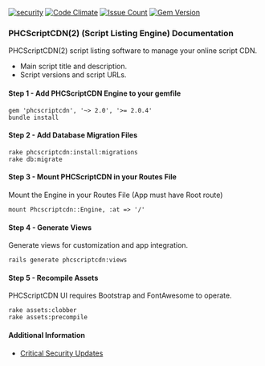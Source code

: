 [![security](https://hakiri.io/github/PHCNetworks/phc-scriptcdn/master.svg)](https://hakiri.io/github/PHCNetworks/phc-scriptcdn/master)
[![Code Climate](https://codeclimate.com/github/PHCNetworks/phc-scrtipcdn/badges/gpa.svg)](https://codeclimate.com/github/PHCNetworks/phc-scrtipcdn)
[![Issue Count](https://codeclimate.com/github/PHCNetworks/phc-scrtipcdn/badges/issue_count.svg)](https://codeclimate.com/github/PHCNetworks/phc-scrtipcdn)
[![Gem Version](https://badge.fury.io/rb/phcscriptcdn.svg)](https://badge.fury.io/rb/phcscriptcdn)
  
### PHCScriptCDN(2) (Script Listing Engine) Documentation
PHCScriptCDN(2) script listing software to manage your online script CDN.

- Main script title and description.
- Script versions and script URLs.

#### Step 1 - Add PHCScriptCDN Engine to your gemfile  

	gem 'phcscriptcdn', '~> 2.0', '>= 2.0.4'
	bundle install
  
#### Step 2 - Add Database Migration Files  

	rake phcscriptcdn:install:migrations
	rake db:migrate
  
#### Step 3 - Mount PHCScriptCDN in your Routes File  
Mount the Engine in your Routes File (App must have Root route)  
  
	mount Phcscriptcdn::Engine, :at => '/'  
  
#### Step 4 - Generate Views  
Generate views for customization and app integration.  
  
	rails generate phcscriptcdn:views

#### Step 5 - Recompile Assets  
PHCScriptCDN UI requires Bootstrap and FontAwesome to operate.  
  
	rake assets:clobber
	rake assets:precompile  

#### Additional Information

- [Critical Security Updates](https://github.com/PHCNetworks/phc-scriptcdn/wiki/Critical-Security-Updates)
